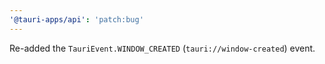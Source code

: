 ```yaml
---
'@tauri-apps/api': 'patch:bug'
---
```


Re-added the `TauriEvent.WINDOW_CREATED` (`tauri://window-created`) event.
